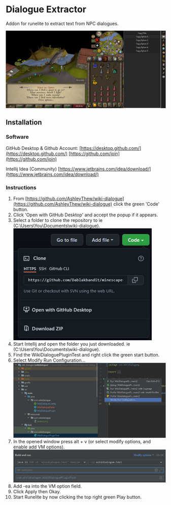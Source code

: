 # Dialogue Extractor

Addon for runelite to extract text from NPC dialogues.

![](assets/20220203_222549_dialogue.png)

## Installation

### Software

GitHub Desktop & Github Account:
[https://desktop.github.com/](https://desktop.github.com/)
[https://github.com/join](https://github.com/join)

Intellij Idea (Community)
[https://www.jetbrains.com/idea/download/](https://www.jetbrains.com/idea/download/)

### Instructions

1. From [https://github.com/AshleyThew/wiki-dialogue](https://github.com/AshleyThew/wiki-dialogue) click the green 'Code' button.
2. Click 'Open with GitHub Desktop' and accept the popup if it appears.
3. Select a folder to clone the repository to ie (C:\Users\You\Documents\wiki-dialogue).
   ![](assets/20220131_202430_open.png)
4. Start Intellij and open the folder you just downloaded. ie (C:\Users\You\Documents\wiki-dialogue).
5. Find the WikiDialoguePluginTest and right click the green start button.
6. Select Modify Run Configuration...
   ![](assets/20220203_223119_intellij.png)
7. In the opened window press alt + v (or select modify options, and enable add VM options).
   ![](assets/20220203_223409_ea.png)
8. Add -ea into the VM option field.
9. Click Apply then Okay.
10. Start Runelite by now clicking the top right green Play button.
